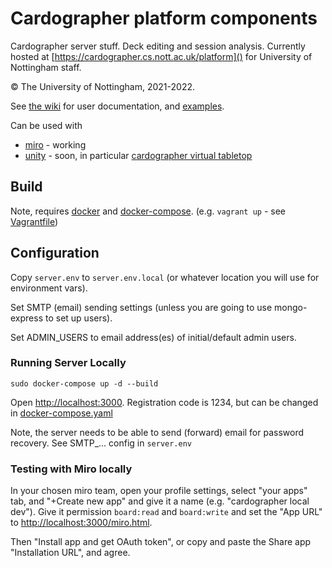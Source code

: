 # Cardographer platform components

Cardographer server stuff. Deck editing and session analysis. Currently hosted at [https://cardographer.cs.nott.ac.uk/platform]() for University of Nottingham staff.

© The University of Nottingham, 2021-2022.

See [the wiki](https://github.com/MixedRealityLab/cardographer-platform/wiki)
for user documentation, and [examples](). 

Can be used with
- [miro](docs/miro.md) - working
- [unity](docs/unity.md) - soon, in particular [cardographer virtual tabletop](https://github.com/MixedRealityLab/cardographer-tabletop)

## Build

Note, requires [docker](https://docs.docker.com/get-docker/) and [docker-compose](https://docs.docker.com/compose/install/).
(e.g. `vagrant up` - see [Vagrantfile](Vagrantfile))

## Configuration

Copy `server.env` to `server.env.local` (or whatever location you will use for environment vars).

Set SMTP (email) sending settings (unless you are going to use mongo-express to set up users).

Set ADMIN_USERS to email address(es) of initial/default admin users.

### Running Server Locally

```
sudo docker-compose up -d --build
```
Open [http://localhost:3000](http://localhost:3000).
Registration code is 1234, but can be changed in [docker-compose.yaml](docker-compose.yaml)

Note, the server needs to be able to send (forward) email for password recovery.
See SMTP_... config in `server.env`

### Testing with Miro locally

In your chosen miro team, open your profile settings, select "your apps" tab,
and "+Create new app" and give it a name (e.g. "cardographer local dev"). 
Give it permission `board:read` and `board:write`
and set the "App URL" to [http://localhost:3000/miro.html](http://localhost:3000/miro.html).

Then "Install app and get OAuth token", or copy and paste the 
Share app "Installation URL", and agree.

